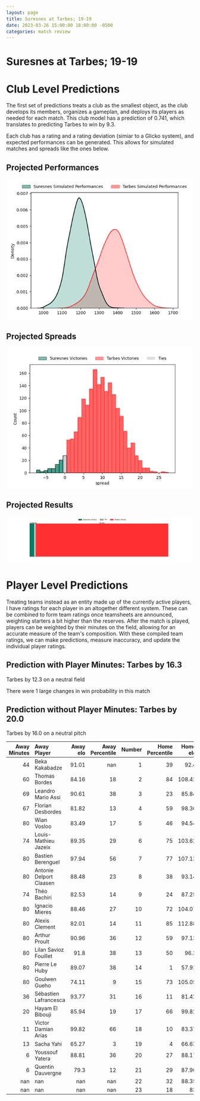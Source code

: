 ```yaml
---  
layout: page  
title: Suresnes at Tarbes; 19-19  
date: 2023-03-26 15:00:00 18:00:00 -0500  
categories: match review  
---
```

# Suresnes at Tarbes; 19-19

# Club Level Predictions


The first set of predictions treats a club as the smallest object, as the club develops its members, organizes a gameplan, and deploys its players as needed for each match. This club model has a prediction of 0.741, which translates to predicting Tarbes to win by 9.3.

Each club has a rating and a rating deviation (simiar to a Glicko system), and expected performances can be generated. This allows for simulated matches and spreads like the ones below.
## Projected Performances


![Projected Performances](plots/performances_2023-03-26-Tarbes-Suresnes.png)
## Projected Spreads


![Projected Spreads](plots/spreads_2023-03-26-Tarbes-Suresnes.png)
## Projected Results


![Projected Results](plots/resultbar_2023-03-26-Tarbes-Suresnes.png)
# Player Level Predictions


Treating teams instead as an entity made up of the currently active players, I have ratings for each player in an altogether different system. These can be combined to form team ratings once teamsheets are announced, weighting starters a bit higher than the reserves. After the match is played, players can be weighted by their minutes on the field, allowing for an accurate measure of the team's composition. With these compiled team ratings, we can make predictions, measure inaccuracy, and update the individual player ratings.
## Prediction with Player Minutes: Tarbes by 16.3


Tarbes by 12.3 on a neutral field

There were 1 large changes in win probability in this match
## Prediction without Player Minutes: Tarbes by 20.0


Tarbes by 16.0 on a neutral pitch



|   Away Minutes | Away Player             |   Away elo |   Away Percentile |   Number |   Home Percentile |   Home elo | Home Player            |   Home Minutes |
|---------------:|:------------------------|-----------:|------------------:|---------:|------------------:|-----------:|:-----------------------|---------------:|
|             44 | Beka Kakabadze          |      91.01 |               nan |        1 |                39 |      92.4  | Antoine Palisse        |             49 |
|             60 | Thomas Bordes           |      84.16 |                18 |        2 |                84 |     108.42 | Enzo Mondon            |             49 |
|             69 | Leandro Mario Assi      |      90.61 |                38 |        3 |                23 |      85.84 | Aleksi Tchitchiashvili |             25 |
|             67 | Florian Desbordes       |      81.82 |                13 |        4 |                59 |      98.36 | Aurelien Ricart        |             49 |
|             80 | Wian Vosloo             |      83.49 |                17 |        5 |                46 |      94.54 | Antoine Bousquet       |             80 |
|             74 | Louis-Mathieu Jazeix    |      89.35 |                29 |        6 |                75 |     103.62 | Mattéo Coustalat       |             52 |
|             80 | Bastien Berenguel       |      97.94 |                56 |        7 |                77 |     107.13 | Léo Saint-Guilhem      |             80 |
|             80 | Antonie Delport Claasen |      88.48 |                23 |        8 |                38 |      93.14 | Willem Leon Massyn     |             80 |
|             74 | Théo Bachiri            |      82.53 |                14 |        9 |                24 |      87.25 | Thibaut Dulucq         |             63 |
|             80 | Ignacio Mieres          |      88.46 |                27 |       10 |                72 |     104.07 | Anthony  Fuertes       |             80 |
|             80 | Alexis Clement          |      82.01 |                14 |       11 |                85 |     112.88 | Jonathan Duffau        |             80 |
|             80 | Arthur Proult           |      90.96 |                36 |       12 |                59 |      97.13 | Josaia Vakacegu        |             75 |
|             80 | Lilan Savioz Fouillet   |      91.8  |                38 |       13 |                50 |      96.3  | Alofa Alofa            |             80 |
|             80 | Pierre Le Huby          |      89.07 |                38 |       14 |                 1 |      57.91 | Maxime Oltmann         |             40 |
|             80 | Goulwen Gueho           |      74.11 |                 9 |       15 |                73 |     105.05 | William Pees           |             80 |
|             36 | Sébastien Lafrancesca   |      93.77 |                31 |       16 |                11 |      81.42 | Alexandre Combier      |             31 |
|             20 | Hayam El Bibouji        |      85.94 |                19 |       17 |                66 |      99.82 | Johan Mees Erasmus     |             31 |
|             11 | Victor Damian Arias     |      99.82 |                66 |       18 |                10 |      83.37 | Alexandre Duny         |             55 |
|             13 | Sacha Yahi              |      65.27 |                 3 |       19 |                 4 |      66.63 | Paul Sajous            |             31 |
|              6 | Youssouf Yatera         |      88.81 |                36 |       20 |                27 |      88.17 | Loan Real              |             28 |
|              6 | Quentin Dauvergne       |      79.3  |                12 |       21 |                29 |      87.96 | Alexis Levron          |             17 |
|            nan | nan                     |     nan    |               nan |       22 |                32 |      88.35 | Julien Cantan          |              5 |
|            nan | nan                     |     nan    |               nan |       23 |                18 |      83    | Thibaut Trotta         |             40 |

